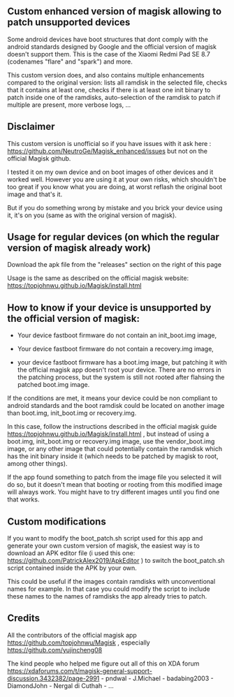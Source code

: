 ## Custom enhanced version of magisk allowing to patch unsupported devices

Some android devices have boot structures that dont comply with the android standards designed by Google and the official version of magisk doesn't support them. This is the case of the Xiaomi Redmi Pad SE 8.7 (codenames "flare" and "spark") and more.

This custom version does, and also contains multiple enhancements compared to the original version: lists all ramdisk in the selected file, checks that it contains at least one, checks if there is at least one init binary to patch inside one of the ramdisks, auto-selection of the ramdisk to patch if multiple are present, more verbose logs, ...

## Disclaimer

This custom version is unofficial so if you have issues with it ask here : https://github.com/NeutroGe/Magisk_enhanced/issues but not on the official Magisk github.

I tested it on my own device and on boot images of other devices and it worked well. However you are using it at your own risks, which shouldn't be too great if you know what you are doing, at worst reflash the original boot image and that's it.

But if you do something wrong by mistake and you brick your device using it, it's on you (same as with the original version of magisk).

## Usage for regular devices (on which the regular version of magisk already work)

Download the apk file from the "releases" section on the right of this page

Usage is the same as described on the official magisk website: https://topjohnwu.github.io/Magisk/install.html

## How to know if your device is unsupported by the official version of magisk:

 - Your device fastboot firmware do not contain an init_boot.img image,

 - Your device fastboot firmware do not contain a recovery.img image,

 - your device fastboot firmware has a boot.img image, but patching it with the official magisk app doesn't root your device. There are no errors in the patching process, but the system is still not rooted after flahsing the patched boot.img image.

If the conditions are met, it means your device could be non compliant to android standards and the boot ramdisk could be located on another image than boot.img, init_boot.img or recovery.img.

In this case, follow the instructions described in the official magisk guide https://topjohnwu.github.io/Magisk/install.html , but instead of using a boot.img, init_boot.img or recovery.img image, use the vendor_boot.img image, or any other image that could potentially contain the ramdisk which has the init binary inside it (which needs to be patched by magisk to root, among other things).

If the app found something to patch from the image file you selected it will do so, but it doesn't mean that booting or rooting from this modified image will always work. You might have to try different images until you find one that works.

## Custom modifications

If you want to modify the boot_patch.sh script used for this app and generate your own custom version of magisk, the easiest way is to download an APK editor file (i used this one: https://github.com/PatrickAlex2019/ApkEditor ) to switch the boot_patch.sh script contained inside the APK by your own.

This could be useful if the images contain ramdisks with unconventional names for example. In that case you could modify the script to include these names to the names of ramdisks the app already tries to patch.

## Credits

All the contributors of the official magisk app https://github.com/topjohnwu/Magisk , especially https://github.com/yujincheng08

The kind people who helped me figure out all of this on XDA forum https://xdaforums.com/t/magisk-general-support-discussion.3432382/page-2991  - pndwal - J.Michael - badabing2003 - DiamondJohn - Nergal di Cuthah - ...

